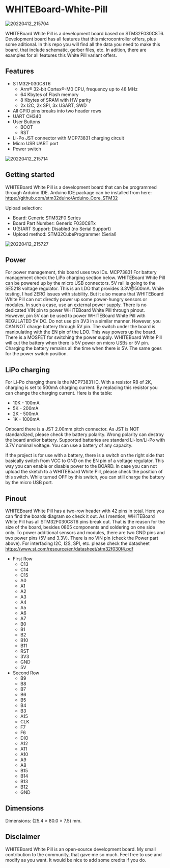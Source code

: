 # WHITEBoard-White-Pill

![20220412_215704](https://user-images.githubusercontent.com/30090189/163045645-aa4f2956-966f-4322-9561-b9d8e3687291.jpg)

WHITEBoard White Pill is a development board based on STM32F030C8T6. Development board has all features that this microcontroller offers, plus some aditional. In this repo you will find all the data you need to make this board, that include schematic, gerber files, etc. In adition, there are examples for all features this White Pill variant offers.

## Features

* STM32F030C8T6
  * Arm® 32-bit Cortex®-M0 CPU, frequency up to 48 MHz
  * 64 Kbytes of Flash memory
  * 8 Kbytes of SRAM with HW parity
  * 2x I2C, 2x SPI, 3x USART, SWD
* All GPIO pins breaks into two header rows
* UART CH340
* User Buttons
  * BOOT
  * RST
* Li-Po JST connector with MCP73831 charging circuit
* Micro USB UART port
* Power switch

![20220412_215714](https://user-images.githubusercontent.com/30090189/163045813-c8349257-f7b2-45ed-ab17-76061f5916f9.jpg)

## Getting started

WHITEBoard White Pill is a development board that can be programmed through Arduino IDE. Arduino IDE package can be installed from here: https://github.com/stm32duino/Arduino_Core_STM32

Upload selection:
* Board: Generic STM32F0 Series
* Board Part Number: Generic F030C8Tx
* U(S)ART Support: Disabled (no Serial Support)
* Upload method: STM32CubeProgrammer (Serial)

![20220412_215727](https://user-images.githubusercontent.com/30090189/163047067-d7906aa4-a06d-4999-87b3-9974f1c063cc.jpg)

## Power

For power management, this board uses two ICs. MCP73831 For battery management check the LiPo charging section below.
WHITEBoard White Pill can be powered up by the micro USB connectors. 5V rail is going to the SE5218 voltage regulator. This is an LDO that provides 3.3V@500mA. While testing, I had ZERO issues with stability. But it also means that WHITEBoard White Pill can not directly power up some power-hungry sensors or modules. In such a case, use an external power supply.
There is no dedicated VIN pin to power WHITEBoard White Pill through pinout. However, pin 5V can be used to power WHITEBoard White Pill with REGULATED 5V DC. Do not use pin 3V3 in a similar manner. However, you CAN NOT charge battery through 5V pin.
The switch under the board is manipulating with the EN pin of the LDO. This way powers up the board. There is a MOSFET for switching the power supply. WHITEBoard White Pill will cut the battery when there is 5V power on micro USBs or 5V pin. Charging the battery remains all the time when there is 5V. The same goes for the power switch position.

## LiPo charging

For Li-Po charging there is the MCP73831 IC. With a resistor R8 of 2K, charging is set to 500mA charging current. By replacing this resistor you can change the charging current. Here is the table:
* 10K - 100mA
* 5K  - 200mA 
* 2K  - 500mA
* 1K  - 1000mA

Onboard there is a JST 2.00mm pitch connector. As JST is NOT standardized, please check the battery polarity. Wrong polarity can destroy the board and/or battery. Supported batteries are standard Li-Ion/Li-Po with 3.7V nominal voltage. You can use a battery of any capacity.

If the project is for use with a battery, there is a switch on the right side that basically switch from VCC to GND on the EN pin of a voltage regulator. This way you can enable or disable power to the BOARD. In case you can not upload the sketch to a WHITEBoard White Pill, please check the position of this switch. While turned OFF by this switch, you can still charge the battery by the micro USB port.

## Pinout

WHITEBoard White Pill has a two-row header with 42 pins in total. Here you can find the boards diagram so check it out. As I mention, WHITEBoard White Pill has all STM32F030C8T6 pins break out. That is the reason for the size of the board, besides 0805 components and soldering on one side only. To power additional sensors and modules, there are two GND pins and two power pins (5V and 3.3V). There is no VIN pin (check the Power part above). For interfacing I2C, I2S, SPI, etc. please check the datasheet https://www.st.com/resource/en/datasheet/stm32f030f4.pdf

* First Row
  * C13
  * C14
  * C15
  * A0
  * A1
  * A2
  * A3
  * A4
  * A5
  * A6
  * A7
  * B0
  * B1
  * B2
  * B10
  * B11
  * RST
  * 3V3
  * GND
  * 5V
* Second Row
  * B9
  * B8
  * B7
  * B6
  * B5
  * B4
  * B3
  * A15
  * CLK
  * F7
  * F6
  * DIO
  * A12
  * A11
  * A10
  * A9
  * A8
  * B15
  * B14
  * B13
  * B12
  * GND
   
## Dimensions
Dimensions: (25.4 × 80.0 × 7.5) mm.

## Disclaimer

WHITEBoard White Pill is an open-source development board. My small contribution to the community, that gave me so much. Feel free to use and modify as you want. It would be nice to add some credits if you do.
